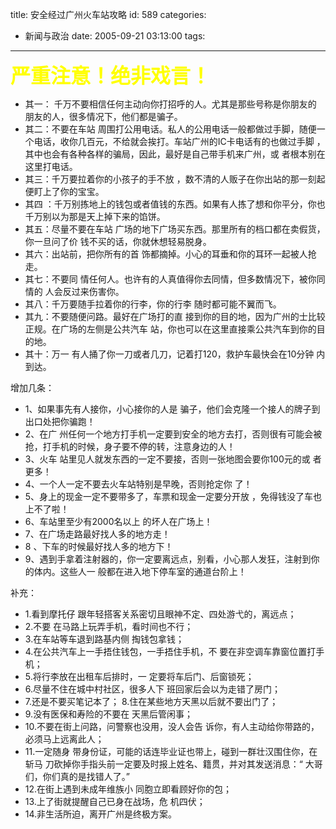 title: 安全经过广州火车站攻略
id: 589
categories:
  - 新闻与政治
date: 2005-09-21 03:13:00
tags:
---

<div id="msgcns!9697D6160EFEBC17!225" class="bvMsg"><div>

<font color="#ffff00" size="6">**严重注意！绝非戏言！**</font>

<div>

*   其一： 千万不要相信任何主动向你打招呼的人。尤其是那些号称是你朋友的 朋友的人，很多情况下，他们都是骗子。<li>其二：不要在车站 周围打公用电话。私人的公用电话一般都做过手脚，随便一个电话，收你几百元，不给就会挨打。车站广州的IC卡电话有的也做过手脚 ，其中也会有各种各样的骗局，因此，最好是自己带手机来广州，或 者根本别在这里打电话。<li>其三：千万要拉着你的小孩子的手不放 ，数不清的人贩子在你出站的那一刻起便盯上了你的宝宝。<li>其四 ：千万别拣地上的钱包或者值钱的东西。如果有人拣了想和你平分，你也千万别以为那是天上掉下来的馅饼。<li>其五：尽量不要在车站 广场的地下广场买东西。那里所有的档口都在卖假货，你一旦问了价 钱不买的话，你就休想轻易脱身。<li>其六：出站前，把你所有的首 饰都摘掉。小心的耳垂和你的耳环一起被人抢走。<li>其七：不要同 情任何人。也许有的人真值得你去同情，但多数情况下，被你同情的 人会反过来伤害你。<li>其八：千万要随手拉着你的行李，你的行李 随时都可能不翼而飞。<li>其九：不要随便问路。最好在广场打的直 接到你的目的地，因为广州的士比较正规。在广场的左侧是公共汽车 站，你也可以在这里直接乘公共汽车到你的目的地。<li>其十：万一 有人捅了你一刀或者几刀，记着打120，救护车最快会在10分钟 内到达。</div>

增加几条：

*   1、如果事先有人接你，小心接你的人是 骗子，他们会克隆一个接人的牌子到出口处把你骗跑！<li>2、在广 州任何一个地方打手机一定要到安全的地方去打，否则很有可能会被 抢，打手机的时候，身子要不停的转，注意身边的人！<li>3、火车 站里见人就发东西的一定不要接，否则一张地图会要你100元的或 者更多！<li>4、一个人一定不要去火车站特别是早晚，否则抢定你 了！<li>5、身上的现金一定不要带多了，车票和现金一定要分开放 ，免得钱没了车也上不了啦！<li>6、车站里至少有2000名以上 的坏人在广场上！<li>7、在广场走路最好找人多的地方走！<li>8 、下车的时候最好找人多的地方下！<li>9、遇到手拿着注射器的，你一定要离远点，别看，小心那人发狂，注射到你的体内。这些人一 般都在进入地下停车室的通道台阶上！

补充：

*   1.看到摩托仔 跟年轻搭客关系密切且眼神不定、四处游弋的，离远点；<li>2.不要 在马路上玩弄手机，看时间也不行；<li>3.在车站等车退到路基内侧 掏钱包拿钱；<li>4.在公共汽车上一手捂住钱包，一手捂住手机，不 要在非空调车靠窗位置打手机；<li>5.将行李放在出租车后排时，一 定要将车后门、后窗锁死；<li>6.尽量不住在城中村社区，很多人下 班回家后会以为走错了房门；<li>7.还是不要买笔记本了；
8.住在某些地方天黑以后就不要出门了；<li>9.没有医保和寿险的不要在 天黑后管闲事；<li>10.不要在街上问路，问警察也没用，没人会告 诉你，有人主动给你带路的，必须马上远离此人；<li>11.一定随身 带身份证，可能的话连毕业证也带上，碰到一群壮汉围住你，在斩马 刀砍掉你手指头前一定要及时报上姓名、籍贯，并对其发送消息：“ 大哥们，你们真的是找错人了。”<li>12.在街上遇到未成年维族小 同胞立即看顾好你的包；<li>13.上了街就提醒自己已身在战场，危 机四伏；<li>14.非生活所迫，离开广州是终极方案。</div></div>